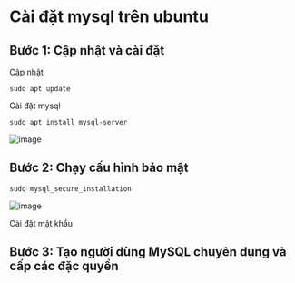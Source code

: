# Cài đặt mysql trên ubuntu

## Bước 1: Cập nhật và cài đặt

Cập nhật

`sudo apt update`

Cài đặt mysql 

`sudo apt install mysql-server`

![image](https://user-images.githubusercontent.com/62273292/160326830-56de43e5-4c3a-4939-b1bc-069bb76cbbec.png)

## Bước 2: Chạy cấu hình bảo mật

`sudo mysql_secure_installation`

![image](https://user-images.githubusercontent.com/62273292/160327094-23c50cfe-8ddf-4abf-ab18-bb01b5b86b9d.png)

Cài đặt mật khẩu

## Bước 3: Tạo người dùng MySQL chuyên dụng và cấp các đặc quyền


